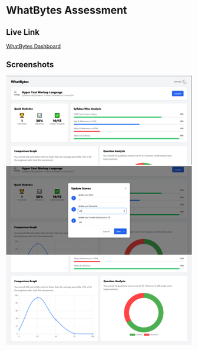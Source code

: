 # WhatBytes Assessment

## Live Link
[WhatBytes Dashboard](https://your-deployed-url.com)

## Screenshots
![Dashboard Desktop View](public/1.png)
![Form to Update](public/3.png)
![Graph and Pie Chart](public/2.png)
